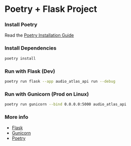 # Poetry + Flask Project

### Install Poetry

Read the [Poetry Installation Guide](https://python-poetry.org/docs/#installation)

### Install Dependencies

```bash
poetry install
```

### Run with Flask (Dev)
```bash
poetry run flask --app audio_atlas_api run --debug
```

### Run with Gunicorn (Prod on Linux)
```bash
poetry run gunicorn --bind 0.0.0.0:5000 audio_atlas_api
```

### More info

- [Flask](https://flask.palletsprojects.com/en/stable/)
- [Gunicorn](https://gunicorn.org/)
- [Poetry](https://python-poetry.org/)